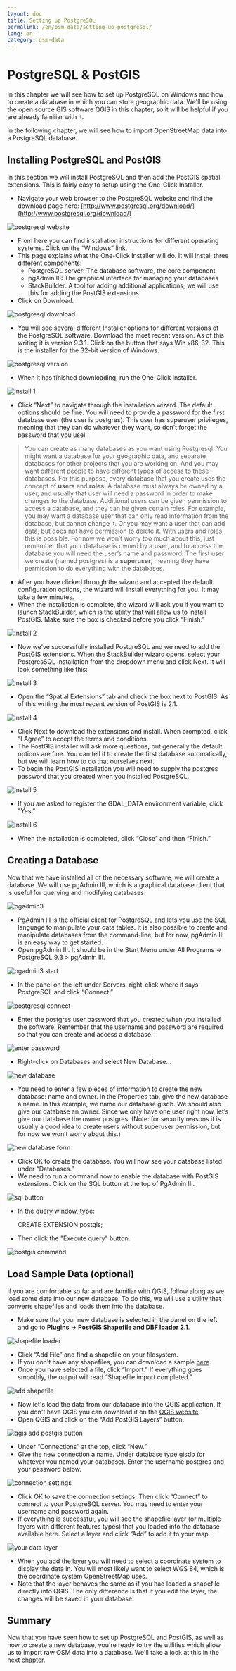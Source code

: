 ```yaml
---
layout: doc
title: Setting up PostgreSQL
permalink: /en/osm-data/setting-up-postgresql/
lang: en
category: osm-data
---
```


PostgreSQL & PostGIS
====================
In this chapter we will see how to set up PostgreSQL on Windows and how to
create a database in which you can store geographic data. We'll be using the
open source GIS software QGIS in this chapter, so it will be helpful if
you are already famliiar with it.

In the following chapter, we will see how to import OpenStreetMap data into
a PostgreSQL database.

Installing PostgreSQL and PostGIS
----------------------------------
In this section we will install PostgreSQL and then add the PostGIS spatial
extensions.  This is fairly easy to setup using the One-Click Installer.

-	Navigate your web browser to the PostgreSQL website and find the download page here:
	[http://www.postgresql.org/download/](http://www.postgresql.org/download/)

![postgresql website][]

-	From here you can find installation instructions for different operating systems.  Click
	on the “Windows” link.
-	This page explains what the One-Click Installer will do.  It will install three different components:
	-	PostgreSQL server:  The database software, the core component
	-	pgAdmin III: The graphical interface for managing your databases
	-	StackBuilder: A tool for adding additional applications; we will use this for adding the PostGIS extensions
-	Click on Download.

![postgresql download][]

-	You will see several different Installer options for different versions of the PostgreSQL software.
	Download the most recent version. As of this writing it is version 9.3.1. Click on the button that
	says Win x86-32.  This is the installer for the 32-bit version of Windows.

![postgresql version][]

-	When it has finished downloading, run the One-Click Installer.

![install 1][]

-	Click “Next” to navigate through the installation wizard.  The default options should be fine.
	You will need to provide a password for the first database user (the user is postgres).  This
	user has superuser privileges, meaning that they can do whatever they want, so don’t forget
	the password that you use!

>	You can create as many databases as you want using Postgresql.  You might want a database for
>	your geographic data, and separate databases for other projects that you are working on.  And
>	you may want different people to have different types of access to these databases.  For this
>	purpose, every database that you create uses the concept of **users** and **roles**.  A database must
>	always be owned by a user, and usually that user will need a password in order to make changes
>	to the database.  Additional users can be given permission to access a database, and they can
>	be given certain roles.  For example, you may want a database user that can only read information
>	from the database, but cannot change it.  Or you may want a user that can add data, but does not
>	have permission to delete it.  With users and roles, this is possible.  For now we won’t worry too
>	much about this, just remember that your database is owned by a **user**, and to access the database
>	you will need the user’s name and password.  The first user we create (named postgres) is a **superuser**,
>	meaning they have permission to do everything with the databases.

-	After you have clicked through the wizard and accepted the default configuration options, the
	wizard will install everything for you.  It may take a few minutes.
-	When the installation is complete, the wizard will ask you if you want to launch StackBuilder,
	which is the utility that will allow us to install PostGIS.  Make sure the box is checked
	before you click “Finish.”

![install 2][]

-	Now we’ve successfully installed PostgreSQL and we need to add the PostGIS extensions.  When
	the StackBuilder wizard opens, select your PostgresSQL installation from the dropdown menu
	and click Next.  It will look something like this:

![install 3][]

-	Open the “Spatial Extensions” tab and check the box next to PostGIS. As of this writing the most
	recent version of PostGIS is 2.1.

![install 4][]

-	Click Next to download the extensions and install.  When prompted, click “I Agree” to accept
	the terms and conditions.
-	The PostGIS installer will ask more questions, but generally the default options are fine. 
	You can tell it to create the first database automatically, but we will learn how to do that
	ourselves next.
-	To begin the PostGIS installation you will need to supply the postgres password that you
	created when you installed PostgreSQL.

![install 5][]

-	If you are asked to register the GDAL_DATA environment variable, click "Yes."

![install 6][]

-	When the installation is completed, click “Close” and then “Finish.”

Creating a Database
--------------------
Now that we have installed all of the necessary software, we will create a database. We will
use pgAdmin III, which is a graphical database client that is useful for querying and modifying
databases.

![pgadmin3][]

-	PgAdmin III is the official client for PostgreSQL and lets you use the SQL language to manipulate
	your data tables.  It is also possible to create and manipulate databases from the command-line,
	but for now, pgAdmin III is an easy way to get started.
-	Open pgAdmin III.  It should be in the Start Menu under All Programs -> PostgreSQL 9.3 > pgAdmin III.

![pgadmin3 start][]

-	In the panel on the left under Servers, right-click where it says PostgreSQL and click “Connect.”

![postgresql connect][]

-	Enter the postgres user password that you created when you installed the software. Remember that
	the username and password are required so that you can create and access a database.

![enter password][]

-	Right-click on Databases and select New Database...

![new database][]

-	You need to enter a few pieces of information to create the new database: name and owner.  In the
	Properties tab, give the new database a name.  In this example, we name our database gisdb.  We
	should also give our database an owner.  Since we only have one user right now, let’s give our
	database the owner postgres.  (Note: for security reasons it is usually a good idea to create users
	without superuser permission, but for now we won’t worry about this.)

![new database form][]

<!--
-	Under the Definition tab, keep the defaults, but next to Template select template_postgis.  This
	will create our database with the proper spatial columns.
-->

-	Click OK to create the database.  You will now see your database listed under “Databases.”
-	We need to run a command now to enable the database with PostGIS extensions. Click on the SQL
	button at the top of PgAdmin III.

![sql button][]

-	In the query window, type:

	CREATE EXTENSION postgis;

-	Then click the "Execute query" button.

![postgis command][]

Load Sample Data (optional)
---------------------------
If you are comfortable so far and are familiar with QGIS, follow along as we load some
data into our new database. To do this, we will use a utility that converts shapefiles
and loads them into the database.

-	Make sure that your new database is selected in the panel on the left and go to **Plugins
	-> PostGIS Shapefile and DBF loader 2.1**.

![shapefile loader][]

-	Click “Add File” and find a shapefile on your filesystem.
-	If you don't have any shapefiles, you can download a sample [here](/files/buildings_sample.zip).
-	Once you have selected a file, click “Import.”  If everything goes smoothly, the output will
	read “Shapefile import completed.”

![add shapefile][]

-	Now let's load the data from our database into the QGIS application. If you don't have QGIS
	you can download it on the [QGIS website](http://www.qgis.org/en/site/forusers/download.html).
-	Open QGIS and click on the “Add PostGIS Layers” button.

![qgis add postgis button][]

-	Under “Connections” at the top, click “New.”
-	Give the new connection a name.  Under database type gisdb (or whatever you named your database).
	Enter the username postgres and your password below.

![connection settings][]

-	Click OK to save the connection settings.  Then click “Connect” to connect to your PostgreSQL
	server.  You may need to enter your username and password again.
-	If everything is successful, you will see the shapefile layer  (or multiple layers with different
	features types) that you loaded into the database
	available here.  Select a layer and click “Add” to add it to your map.

![your data layer][]

-	When you add the layer you will need to select a coordinate system to display the data in.  You
	will most likely want to select WGS 84, which is the coordinate system OpenStreetMap uses.
-	Note that the layer behaves the same as if you had loaded a shapefile directly into QGIS.  The
	only difference is that if you edit the layer, the changes will be saved in your database.

Summary
-------
Now that you have seen how to set up PostgreSQL and PostGIS, as well as how to create a new
database, you're ready to try the utilities which allow us to import raw OSM data into a
database. We'll take a look at this in the [next chapter](/en/osm-data/osm2pgsql).



[postgresql website]: /images/en/osm-data/setting-up-postgresql/postgresql-website.png
[postgresql download]: /images/en/osm-data/setting-up-postgresql/postgresql-download.png
[postgresql version]: /images/en/osm-data/setting-up-postgresql/postgresql-version.png
[install 1]: /images/en/osm-data/setting-up-postgresql/postgresql-install-1.png
[install 2]: /images/en/osm-data/setting-up-postgresql/postgresql-install-2.png
[install 3]: /images/en/osm-data/setting-up-postgresql/postgresql-install-3.png
[install 4]: /images/en/osm-data/setting-up-postgresql/postgresql-install-4.png
[install 5]: /images/en/osm-data/setting-up-postgresql/postgresql-install-5.png
[install 6]: /images/en/osm-data/setting-up-postgresql/postgresql-install-6.png
[pgadmin3]: /images/en/osm-data/setting-up-postgresql/pgadmin3.png
[pgadmin3 start]: /images/en/osm-data/setting-up-postgresql/pgadmin3-start.png
[postgresql connect]: /images/en/osm-data/setting-up-postgresql/postgresql-connect.png
[enter password]: /images/en/osm-data/setting-up-postgresql/enter-password.png
[new database]: /images/en/osm-data/setting-up-postgresql/new-database.png
[new database form]: /images/en/osm-data/setting-up-postgresql/new-database-form.png
[sql button]: /images/en/osm-data/setting-up-postgresql/sql-button.png
[postgis command]: /images/en/osm-data/setting-up-postgresql/postgis-command.png
[shapefile loader]: /images/en/osm-data/setting-up-postgresql/shapefile-loader.png
[add shapefile]: /images/en/osm-data/setting-up-postgresql/add-shapefile.png
[qgis add postgis button]: /images/en/osm-data/setting-up-postgresql/add-postgis-button.png
[connection settings]: /images/en/osm-data/setting-up-postgresql/connection-settings.png
[your data layer]: /images/en/osm-data/setting-up-postgresql/your-data-layer.png








